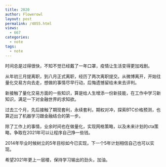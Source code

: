 ```yaml
---
title: 2020
author: Flowerowl
layout: post
permalink: /4055.html
views:
  - 667
categories:
  - note
tags:
  - note
---
```


时间总是过得很快，不知不觉已经戴了一年口罩，疫情让生活变得更加戏剧。

从年初三月提离职，到八月正式离职，经历了两次离职提交。从微博离开，开始往量化交易方向去走，想做的事情尽早行动，后悔遗憾留给未来去评判。

新接触了量化交易方面的一些知识，算是给人生增添一份新技能，在工作中学习新知识，满足一下对金融世界的求知欲。

过去三个月，先后接触了期现套利，永续套利，期权对冲，探索BTC价格预测，也算迈出了机器学习跟金融结合的第一步。

除了工作上的事情，业余时间也在做量化，实现网格策略，以及未来计划的cta策略，争取在2021年可以让程序自己挣一些钱。

2014年毕业时候树立的5年目标如今已实现，下一个5年计划相信自己也可以实现。

希望2021年更上一层楼，保持学习输出的劲头，加油。